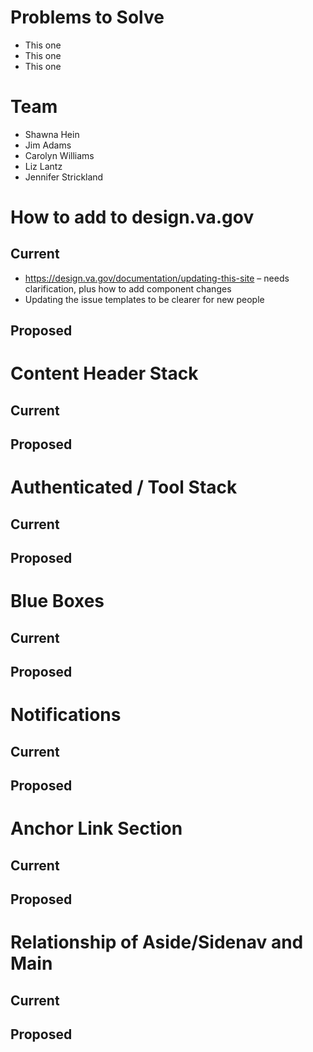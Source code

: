 # Problems to Solve
* This one
* This one
* This one

# Team
* Shawna Hein
* Jim Adams
* Carolyn Williams
* Liz Lantz
* Jennifer Strickland

# How to add to design.va.gov 
## Current 
- https://design.va.gov/documentation/updating-this-site – needs clarification, plus how to add component changes
- Updating the issue templates to be clearer for new people
## Proposed

# Content Header Stack
## Current
## Proposed

# Authenticated / Tool Stack
## Current
## Proposed

# Blue Boxes
## Current
## Proposed

# Notifications
## Current
## Proposed

# Anchor Link Section
## Current
## Proposed

# Relationship of Aside/Sidenav and Main 
## Current
## Proposed
